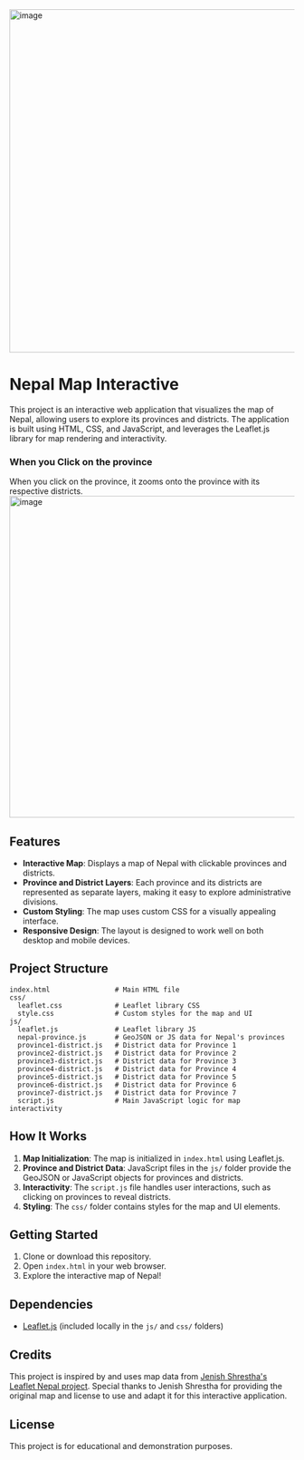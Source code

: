 
<img width="1361" height="606" alt="image" src="https://github.com/user-attachments/assets/01b0263d-4e68-4e64-8e46-3ac7bb2f3a9c" />


# Nepal Map Interactive

This project is an interactive web application that visualizes the map of Nepal, allowing users to explore its provinces and districts. The application is built using HTML, CSS, and JavaScript, and leverages the Leaflet.js library for map rendering and interactivity.


<h3>When you Click on the province</h3>
When you click on the province, it zooms onto the province with its respective districts.

<img width="1331" height="568" alt="image" src="https://github.com/user-attachments/assets/e35f9cdf-4ef1-4f32-9897-a38fd8f7f64a" />


## Features

- **Interactive Map**: Displays a map of Nepal with clickable provinces and districts.
- **Province and District Layers**: Each province and its districts are represented as separate layers, making it easy to explore administrative divisions.
- **Custom Styling**: The map uses custom CSS for a visually appealing interface.
- **Responsive Design**: The layout is designed to work well on both desktop and mobile devices.

## Project Structure

```
index.html                # Main HTML file
css/
  leaflet.css             # Leaflet library CSS
  style.css               # Custom styles for the map and UI
js/
  leaflet.js              # Leaflet library JS
  nepal-province.js       # GeoJSON or JS data for Nepal's provinces
  province1-district.js   # District data for Province 1
  province2-district.js   # District data for Province 2
  province3-district.js   # District data for Province 3
  province4-district.js   # District data for Province 4
  province5-district.js   # District data for Province 5
  province6-district.js   # District data for Province 6
  province7-district.js   # District data for Province 7
  script.js               # Main JavaScript logic for map interactivity
```

## How It Works

1. **Map Initialization**: The map is initialized in `index.html` using Leaflet.js.
2. **Province and District Data**: JavaScript files in the `js/` folder provide the GeoJSON or JavaScript objects for provinces and districts.
3. **Interactivity**: The `script.js` file handles user interactions, such as clicking on provinces to reveal districts.
4. **Styling**: The `css/` folder contains styles for the map and UI elements.

## Getting Started

1. Clone or download this repository.
2. Open `index.html` in your web browser.
3. Explore the interactive map of Nepal!

## Dependencies

- [Leaflet.js](https://leafletjs.com/) (included locally in the `js/` and `css/` folders)

## Credits

This project is inspired by and uses map data from [Jenish Shrestha's Leaflet Nepal project](https://jenishshrestha.github.io/leaflet-nepal/). Special thanks to Jenish Shrestha for providing the original map and license to use and adapt it for this interactive application.

## License

This project is for educational and demonstration purposes.
